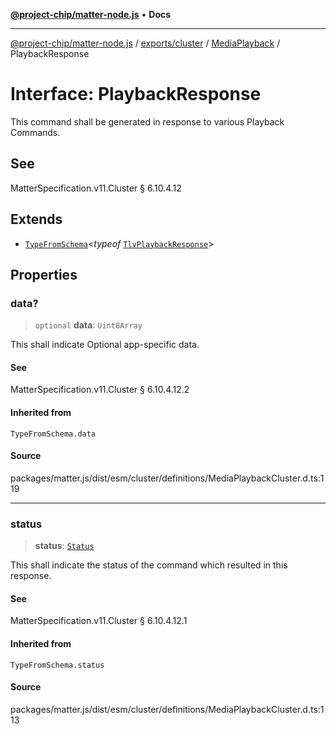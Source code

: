 [**@project-chip/matter-node.js**](../../../../../README.md) • **Docs**

***

[@project-chip/matter-node.js](../../../../../modules.md) / [exports/cluster](../../../README.md) / [MediaPlayback](../README.md) / PlaybackResponse

# Interface: PlaybackResponse

This command shall be generated in response to various Playback Commands.

## See

MatterSpecification.v11.Cluster § 6.10.4.12

## Extends

- [`TypeFromSchema`](../../../../tlv/README.md#typefromschemas)\<*typeof* [`TlvPlaybackResponse`](../README.md#tlvplaybackresponse)\>

## Properties

### data?

> `optional` **data**: `Uint8Array`

This shall indicate Optional app-specific data.

#### See

MatterSpecification.v11.Cluster § 6.10.4.12.2

#### Inherited from

`TypeFromSchema.data`

#### Source

packages/matter.js/dist/esm/cluster/definitions/MediaPlaybackCluster.d.ts:119

***

### status

> **status**: [`Status`](../enumerations/Status.md)

This shall indicate the status of the command which resulted in this response.

#### See

MatterSpecification.v11.Cluster § 6.10.4.12.1

#### Inherited from

`TypeFromSchema.status`

#### Source

packages/matter.js/dist/esm/cluster/definitions/MediaPlaybackCluster.d.ts:113
